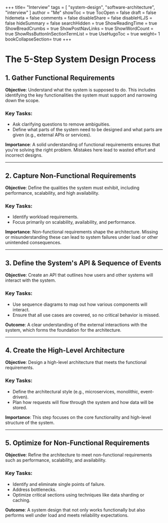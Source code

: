 +++
title= "Interview"
tags = [ "system-design", "software-architecture", "interview" ]
author = "Me"
showToc = true
TocOpen = false
draft = false
hidemeta = false
comments = false
disableShare = false
disableHLJS = false
hideSummary = false
searchHidden = true
ShowReadingTime = true
ShowBreadCrumbs = true
ShowPostNavLinks = true
ShowWordCount = true
ShowRssButtonInSectionTermList = true
UseHugoToc = true
weight= 1
bookCollapseSection= true
+++

# The 5-Step System Design Process

## 1. Gather Functional Requirements
**Objective**: Understand what the system is supposed to do. This includes identifying the key functionalities the system must support and narrowing down the scope.

### Key Tasks:
- Ask clarifying questions to remove ambiguities.
- Define what parts of the system need to be designed and what parts are given (e.g., external APIs or services).

**Importance**: A solid understanding of functional requirements ensures that you're solving the right problem. Mistakes here lead to wasted effort and incorrect designs.

---

## 2. Capture Non-Functional Requirements
**Objective**: Define the qualities the system must exhibit, including performance, scalability, and high availability.

### Key Tasks:
- Identify workload requirements.
- Focus primarily on scalability, availability, and performance.

**Importance**: Non-functional requirements shape the architecture. Missing or misunderstanding these can lead to system failures under load or other unintended consequences.

---

## 3. Define the System's API & Sequence of Events
**Objective**: Create an API that outlines how users and other systems will interact with the system.

### Key Tasks:
- Use sequence diagrams to map out how various components will interact.
- Ensure that all use cases are covered, so no critical behavior is missed.

**Outcome**: A clear understanding of the external interactions with the system, which forms the foundation for the architecture.

---

## 4. Create the High-Level Architecture
**Objective**: Design a high-level architecture that meets the functional requirements.

### Key Tasks:
- Define the architectural style (e.g., microservices, monolithic, event-driven).
- Plan how requests will flow through the system and how data will be stored.

**Importance**: This step focuses on the core functionality and high-level structure of the system.

---

## 5. Optimize for Non-Functional Requirements
**Objective**: Refine the architecture to meet non-functional requirements such as performance, scalability, and availability.

### Key Tasks:
- Identify and eliminate single points of failure.
- Address bottlenecks.
- Optimize critical sections using techniques like data sharding or caching.

**Outcome**: A system design that not only works functionally but also performs well under load and meets reliability expectations.
